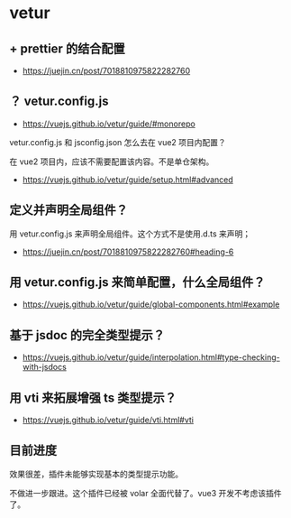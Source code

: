# vetur

## + prettier 的结合配置

- https://juejin.cn/post/7018810975822282760

## ？ vetur.config.js

- https://vuejs.github.io/vetur/guide/#monorepo

vetur.config.js 和 jsconfig.json 怎么去在 vue2 项目内配置？

在 vue2 项目内，应该不需要配置该内容。不是单仓架构。

- https://vuejs.github.io/vetur/guide/setup.html#advanced

## 定义并声明全局组件？

用 vetur.config.js 来声明全局组件。这个方式不是使用.d.ts 来声明；

- https://juejin.cn/post/7018810975822282760#heading-6

## 用 vetur.config.js 来简单配置，什么全局组件？

- https://vuejs.github.io/vetur/guide/global-components.html#example

## 基于 jsdoc 的完全类型提示？

- https://vuejs.github.io/vetur/guide/interpolation.html#type-checking-with-jsdocs

## 用 vti 来拓展增强 ts 类型提示？

- https://vuejs.github.io/vetur/guide/vti.html#vti

## 目前进度

效果很差，插件未能够实现基本的类型提示功能。

不做进一步跟进。这个插件已经被 volar 全面代替了。vue3 开发不考虑该插件了。
